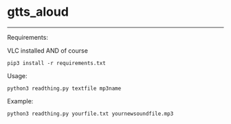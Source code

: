 # gtts_aloud

-------------------------------------------
Requirements:

VLC installed AND of course

`pip3 install -r requirements.txt`

Usage:

`python3 readthing.py textfile mp3name`

Example:

`python3 readthing.py yourfile.txt yournewsoundfile.mp3`
